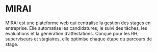 # MIRAI
MIRAI est une plateforme web qui centralise la gestion des stages en entreprise. Elle automatise les candidatures, le suivi des tâches, les évaluations et la génération d’attestations. Conçue pour les RH, superviseurs et stagiaires, elle optimise chaque étape du parcours de stage.
